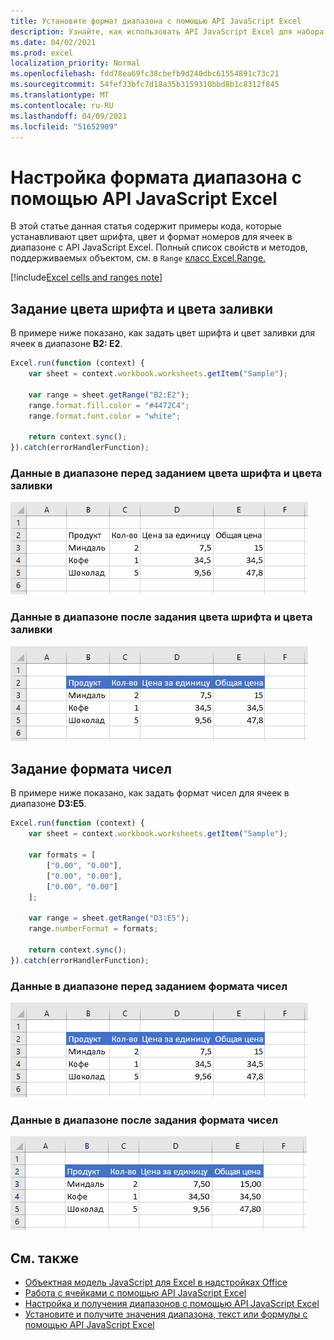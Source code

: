 ```yaml
---
title: Установите формат диапазона с помощью API JavaScript Excel
description: Узнайте, как использовать API JavaScript Excel для набора формата диапазона.
ms.date: 04/02/2021
ms.prod: excel
localization_priority: Normal
ms.openlocfilehash: fdd78ea69fc38cbefb9d240dbc61554891c73c21
ms.sourcegitcommit: 54fef33bfc7d18a35b3159310bbd8b1c8312f845
ms.translationtype: MT
ms.contentlocale: ru-RU
ms.lasthandoff: 04/09/2021
ms.locfileid: "51652909"
---
```

# <a name="set-range-format-using-the-excel-javascript-api"></a>Настройка формата диапазона с помощью API JavaScript Excel

В этой статье данная статья содержит примеры кода, которые устанавливают цвет шрифта, цвет и формат номеров для ячеек в диапазоне с API JavaScript Excel. Полный список свойств и методов, поддерживаемых объектом, см. в `Range` [класс Excel.Range.](/javascript/api/excel/excel.range)

[!include[Excel cells and ranges note](../includes/note-excel-cells-and-ranges.md)]

## <a name="set-font-color-and-fill-color"></a>Задание цвета шрифта и цвета заливки

В примере ниже показано, как задать цвет шрифта и цвет заливки для ячеек в диапазоне **B2: E2**.

```js
Excel.run(function (context) {
    var sheet = context.workbook.worksheets.getItem("Sample");

    var range = sheet.getRange("B2:E2");
    range.format.fill.color = "#4472C4";
    range.format.font.color = "white";

    return context.sync();
}).catch(errorHandlerFunction);
```

### <a name="data-in-range-before-font-color-and-fill-color-are-set"></a>Данные в диапазоне перед заданием цвета шрифта и цвета заливки

![Данные в Excel перед заданием формата](../images/excel-ranges-format-before.png)

### <a name="data-in-range-after-font-color-and-fill-color-are-set"></a>Данные в диапазоне после задания цвета шрифта и цвета заливки

![Данные в Excel после задания формата](../images/excel-ranges-format-font-and-fill.png)

## <a name="set-number-format"></a>Задание формата чисел

В примере ниже показано, как задать формат чисел для ячеек в диапазоне **D3:E5**.

```js
Excel.run(function (context) {
    var sheet = context.workbook.worksheets.getItem("Sample");

    var formats = [
        ["0.00", "0.00"],
        ["0.00", "0.00"],
        ["0.00", "0.00"]
    ];

    var range = sheet.getRange("D3:E5");
    range.numberFormat = formats;

    return context.sync();
}).catch(errorHandlerFunction);
```

### <a name="data-in-range-before-number-format-is-set"></a>Данные в диапазоне перед заданием формата чисел

![Данные в Excel перед набором формата номеров](../images/excel-ranges-format-font-and-fill.png)

### <a name="data-in-range-after-number-format-is-set"></a>Данные в диапазоне после задания формата чисел

![Данные в Excel после набора формата номеров](../images/excel-ranges-format-numbers.png)

## <a name="see-also"></a>См. также

- [Объектная модель JavaScript для Excel в надстройках Office](excel-add-ins-core-concepts.md)
- [Работа с ячейками с помощью API JavaScript Excel](excel-add-ins-cells.md)
- [Настройка и получения диапазонов с помощью API JavaScript Excel](excel-add-ins-ranges-set-get.md)
- [Установите и получите значения диапазона, текст или формулы с помощью API JavaScript Excel](excel-add-ins-ranges-set-get-values.md)
